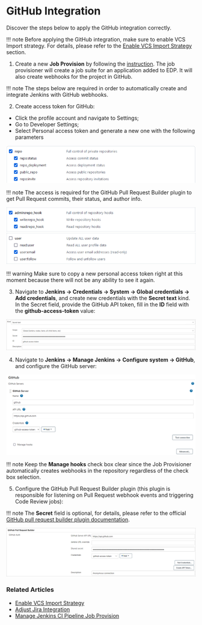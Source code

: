 # GitHub Integration

Discover the steps below to apply the GitHub integration correctly.

!!! note
    Before applying the GitHub integration, make sure to enable VCS Import strategy. For details, please refer to the [Enable VCS Import Strategy](import-strategy.md) section.

1. Create a new **Job Provision** by following the [instruction](manage-jenkins-ci-job-provision.md#github-github). The job provisioner will create a job suite for an application added to EDP. It will also create webhooks for the project in GitHub.

  !!! note
      The steps below are required in order to automatically create and integrate Jenkins with GitHub webhooks.

2. Create access token for GitHub:

  * Click the profile account and navigate to Settings;
  * Go to Developer Settings;
  * Select Personal access token and generate a new one with the following parameters

  ![scopes-1](../assets/operator-guide/github-scopes-1.png "scopes-1")

  !!! note
      The access is required for the GitHub Pull Request Builder plugin to get Pull Request commits, their status, and author info.

  ![scopes-2](../assets/operator-guide/github-scopes-2.png "scopes-2")
  ![scopes-3](../assets/operator-guide/github-scopes-3.png "scopes-3")

  !!! warning
      Make sure to copy a new personal access token right at this moment because there will not be any ability to see it again.

3. Navigate to **Jenkins -> Credentials -> System -> Global credentials -> Add credentials**, and create new credentials with the **Secret text** kind. In the Secret field, provide the GitHub API token, fill in the **ID** field with the **github-access-token** value:

  ![jenkins_github_cred](../assets/operator-guide/api_token2.png "jenkins_github_cred")

4. Navigate to **Jenkins -> Manage Jenkins -> Configure system -> GitHub**, and configure the GitHub server:

  ![github_plugin_config](../assets/operator-guide/github_int.png "github_plugin_config")

  !!! note
      Keep the **Manage hooks** check box clear since the Job Provisioner automatically creates webhooks in the repository regardless of the check box selection.

5. Configure the GitHub Pull Request Builder plugin (this plugin is responsible for listening on Pull Request webhook events and triggering Code Review jobs):

  !!! note
      The **Secret** field is optional, for details, please refer to the official [GitHub pull request builder plugin documentation](https://wiki.jenkins.io/display/JENKINS/GitHub+pull+request+builder+plugin).

  ![github_pull_plugin_config](../assets/operator-guide/pull_request.png "github_pull_plugin_config")

### Related Articles

* [Enable VCS Import Strategy](import-strategy.md)
* [Adjust Jira Integration](jira-integration.md)
* [Manage Jenkins CI Pipeline Job Provision](manage-jenkins-ci-job-provision.md)
